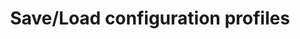 ---
title: 'Save/Load configuration profiles'
redirect_to:
  - 'https://discuss.pencil2d.org/t/save-load-configuration-profiles/573'
---